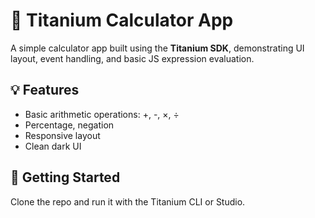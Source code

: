 # 🧮 Titanium Calculator App

A simple calculator app built using the **Titanium SDK**, demonstrating UI layout, event handling, and basic JS expression evaluation.

## 💡 Features

- Basic arithmetic operations: +, -, ×, ÷
- Percentage, negation
- Responsive layout
- Clean dark UI

## 🚀 Getting Started

Clone the repo and run it with the Titanium CLI or Studio.


